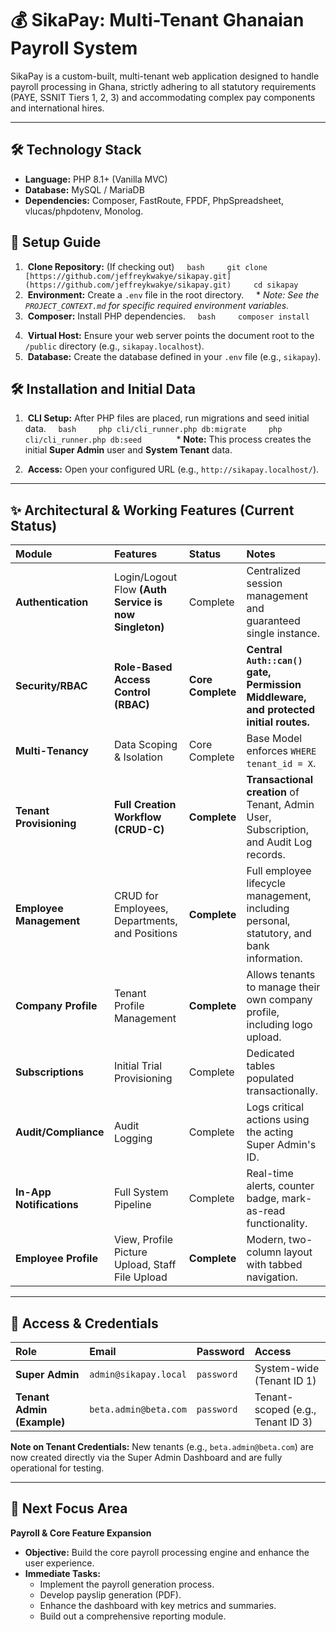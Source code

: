 # 💰 SikaPay: Multi-Tenant Ghanaian Payroll System

SikaPay is a custom-built, multi-tenant web application designed to handle payroll processing in Ghana, strictly adhering to all statutory requirements (PAYE, SSNIT Tiers 1, 2, 3) and accommodating complex pay components and international hires.

---

## 🛠️ Technology Stack

* **Language:** PHP 8.1+ (Vanilla MVC)
* **Database:** MySQL / MariaDB
* **Dependencies:** Composer, FastRoute, FPDF, PhpSpreadsheet, vlucas/phpdotenv, Monolog.

## 🚀 Setup Guide

1.  **Clone Repository:** (If checking out)
    ```bash
    git clone [https://github.com/jeffreykwakye/sikapay.git](https://github.com/jeffreykwakye/sikapay.git)
    cd sikapay
    ```
2.  **Environment:** Create a `.env` file in the root directory.
    * *Note: See the `PROJECT_CONTEXT.md` for specific required environment variables.*
3.  **Composer:** Install PHP dependencies.
    ```bash
    composer install
    ```
4.  **Virtual Host:** Ensure your web server points the document root to the `/public` directory (e.g., `sikapay.localhost`).
5.  **Database:** Create the database defined in your `.env` file (e.g., `sikapay`).

## 🛠️ Installation and Initial Data

1.  **CLI Setup:** After PHP files are placed, run migrations and seed initial data.
    ```bash
    php cli/cli_runner.php db:migrate
    php cli/cli_runner.php db:seed
    ```
    * **Note:** This process creates the initial **Super Admin** user and **System Tenant** data.

2.  **Access:** Open your configured URL (e.g., `http://sikapay.localhost/`).

---

## ✨ Architectural & Working Features (Current Status)

| Module | Features | Status | Notes |
| :--- | :--- | :--- | :--- |
| **Authentication** | Login/Logout Flow **(Auth Service is now Singleton)** | Complete | Centralized session management and guaranteed single instance. |
| **Security/RBAC** | **Role-Based Access Control (RBAC)** | **Core Complete** | **Central `Auth::can()` gate, Permission Middleware, and protected initial routes.** |
| **Multi-Tenancy** | Data Scoping & Isolation | Core Complete | Base Model enforces `WHERE tenant_id = X`. |
| **Tenant Provisioning** | **Full Creation Workflow (CRUD-C)** | **Complete** | **Transactional creation** of Tenant, Admin User, Subscription, and Audit Log records. |
| **Employee Management** | CRUD for Employees, Departments, and Positions | **Complete** | Full employee lifecycle management, including personal, statutory, and bank information. |
| **Company Profile** | Tenant Profile Management | **Complete** | Allows tenants to manage their own company profile, including logo upload. |
| **Subscriptions** | Initial Trial Provisioning | Complete | Dedicated tables populated transactionally. |
| **Audit/Compliance** | Audit Logging | Complete | Logs critical actions using the acting Super Admin's ID. |
| **In-App Notifications**| Full System Pipeline | Complete | Real-time alerts, counter badge, mark-as-read functionality. |
| **Employee Profile** | View, Profile Picture Upload, Staff File Upload | **Complete** | Modern, two-column layout with tabbed navigation. |

---

## 🔑 Access & Credentials

| Role | Email | Password | Access |
| :--- | :--- | :--- | :--- |
| **Super Admin** | `admin@sikapay.local` | `password` | System-wide (Tenant ID 1) |
| **Tenant Admin (Example)** | `beta.admin@beta.com` | `password` | Tenant-scoped (e.g., Tenant ID 3) |

**Note on Tenant Credentials:** New tenants (e.g., `beta.admin@beta.com`) are now created directly via the Super Admin Dashboard and are fully operational for testing.

---

## 🚀 Next Focus Area

**Payroll & Core Feature Expansion**
* **Objective:** Build the core payroll processing engine and enhance the user experience.
* **Immediate Tasks:**
    *   Implement the payroll generation process.
    *   Develop payslip generation (PDF).
    *   Enhance the dashboard with key metrics and summaries.
    *   Build out a comprehensive reporting module.